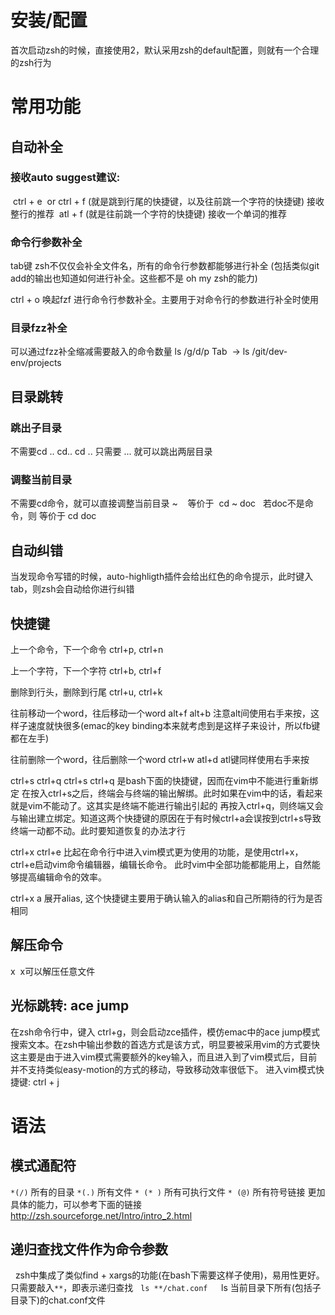 # 安装/配置
首次启动zsh的时候，直接使用2，默认采用zsh的default配置，则就有一个合理的zsh行为

# 常用功能
## 自动补全
### 接收auto suggest建议:
 ctrl + e  or ctrl + f (就是跳到行尾的快捷键，以及往前跳一个字符的快捷键) 接收整行的推荐
 atl + f (就是往前跳一个字符的快捷键) 接收一个单词的推荐

### 命令行参数补全
tab键
zsh不仅仅会补全文件名，所有的命令行参数都能够进行补全 (包括类似git add的输出也知道如何进行补全。这些都不是 oh my zsh的能力)

ctrl + o
唤起fzf 进行命令行参数补全。主要用于对命令行的参数进行补全时使用

### 目录fzz补全
 可以通过fzz补全缩减需要敲入的命令数量
 ls /g/d/p Tab  → ls /git/dev-env/projects

## 目录跳转
### 跳出子目录
不需要cd .. cd.. cd ..
只需要 ... 就可以跳出两层目录

### 调整当前目录
不需要cd命令，就可以直接调整当前目录
~    等价于  cd ~
doc   若doc不是命令，则 等价于 cd doc  

## 自动纠错
 当发现命令写错的时候，auto-highligth插件会给出红色的命令提示，此时键入tab，则zsh会自动给你进行纠错

## 快捷键 
上一个命令，下一个命令
ctrl+p, ctrl+n

上一个字符，下一个字符
ctrl+b, ctrl+f

删除到行头，删除到行尾
ctrl+u, ctrl+k

往前移动一个word，往后移动一个word
alt+f alt+b
注意alt间使用右手来按，这样子速度就快很多(emac的key binding本来就考虑到是这样子来设计，所以fb键都在左手)

往前删除一个word，往后删除一个word
ctrl+w atl+d
atl键同样使用右手来按

ctrl+s ctrl+q
ctrl+s ctrl+q 是bash下面的快捷键，因而在vim中不能进行重新绑定
在按入ctrl+s之后，终端会与终端的输出解绑。此时如果在vim中的话，看起来就是vim不能动了。这其实是终端不能进行输出引起的
再按入ctrl+q，则终端又会与输出建立绑定。知道这两个快捷键的原因在于有时候ctrl+a会误按到ctrl+s导致终端一动都不动。此时要知道恢复的办法才行

ctrl+x ctrl+e
比起在命令行中进入vim模式更为使用的功能，是使用ctrl+x，ctrl+e启动vim命令编辑器，编辑长命令。
此时vim中全部功能都能用上，自然能够提高编辑命令的效率。

ctrl+x a
展开alias, 这个快捷键主要用于确认输入的alias和自己所期待的行为是否相同

## 解压命令
x  x可以解压任意文件

## 光标跳转: ace jump
在zsh命令行中，键入 ctrl+g，则会启动zce插件，模仿emac中的ace jump模式搜索文本。在zsh中输出参数的首选方式是该方式，明显要被采用vim的方式要快
这主要是由于进入vim模式需要额外的key输入，而且进入到了vim模式后，目前并不支持类似easy-motion的方式的移动，导致移动效率很低下。
进入vim模式快捷键: ctrl + j

# 语法
## 模式通配符
`*(/)` 所有的目录
`*(.)` 所有文件
`* (* )` 所有可执行文件
`* (@)` 所有符号链接
更加具体的能力，可以参考下面的链接
http://zsh.sourceforge.net/Intro/intro_2.html

## 递归查找文件作为命令参数
  zsh中集成了类似find + xargs的功能(在bash下需要这样子使用)，易用性更好。只需要敲入`**`，即表示递归查找
  `ls **/chat.conf   `ls 当前目录下所有(包括子目录下)的chat.conf文件

